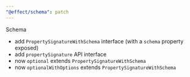 ```yaml
---
"@effect/schema": patch
---
```


Schema

- add `PropertySignatureWithSchema` interface (with a `schema` property exposed)
- add `propertySignature` API interface
- now `optional` extends `PropertySignatureWithSchema`
- now `optionalWithOptions` extends `PropertySignatureWithSchema`
